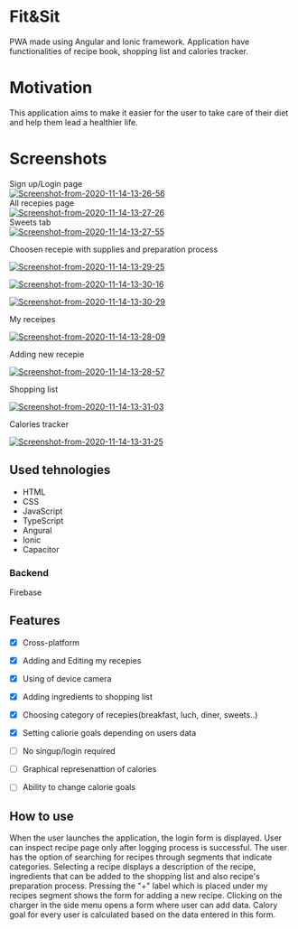 # Fit&Sit
<p>
PWA made using Angular and Ionic framework. Application have functionalities of recipe book, shopping list and calories tracker.
</p>

# Motivation

<p>
This application aims to make it easier for the user to take care of their diet and help them lead a healthier life.
</p>

# Screenshots

Sign up/Login page
<br>
<a href="https://ibb.co/YBRTkPj"><img src="https://i.ibb.co/B2zKZcs/Screenshot-from-2020-11-14-13-26-56.png" alt="Screenshot-from-2020-11-14-13-26-56" border="0"></a>
<br>
All recepies page
<br>
<a href="https://imgbb.com/"><img src="https://i.ibb.co/FnCRXJx/Screenshot-from-2020-11-14-13-27-26.png" alt="Screenshot-from-2020-11-14-13-27-26" border="0"></a>
<br>
Sweets tab
<br>
<a href="https://ibb.co/dWXW1y0"><img src="https://i.ibb.co/7YBY8FJ/Screenshot-from-2020-11-14-13-27-55.png" alt="Screenshot-from-2020-11-14-13-27-55" border="0"></a>
<br>

Choosen recepie with supplies and preparation process
<br>

<a href="https://ibb.co/JvDdrC2"><img src="https://i.ibb.co/bsc3N7L/Screenshot-from-2020-11-14-13-29-25.png" alt="Screenshot-from-2020-11-14-13-29-25" border="0"></a>
<br>

<a href="https://ibb.co/3SQwppF"><img src="https://i.ibb.co/zPD1XX2/Screenshot-from-2020-11-14-13-30-16.png" alt="Screenshot-from-2020-11-14-13-30-16" border="0"></a>
<br>

<a href="https://imgbb.com/"><img src="https://i.ibb.co/vQ97HJz/Screenshot-from-2020-11-14-13-30-29.png" alt="Screenshot-from-2020-11-14-13-30-29" border="0"></a>
<br>

My receipes
<br>

<a href="https://ibb.co/XWmmkKL"><img src="https://i.ibb.co/x2VV8BL/Screenshot-from-2020-11-14-13-28-09.png" alt="Screenshot-from-2020-11-14-13-28-09" border="0"></a>
<br>

Adding new recepie
<br>

<a href="https://ibb.co/n6rzXbK"><img src="https://i.ibb.co/NtxZ0sG/Screenshot-from-2020-11-14-13-28-57.png" alt="Screenshot-from-2020-11-14-13-28-57" border="0"></a>
<br>

Shopping list
<br>

<a href="https://imgbb.com/"><img src="https://i.ibb.co/mSC9cqh/Screenshot-from-2020-11-14-13-31-03.png" alt="Screenshot-from-2020-11-14-13-31-03" border="0"></a>
<br>

Calories tracker
<br>

<a href="https://imgbb.com/"><img src="https://i.ibb.co/Ctj6zPQ/Screenshot-from-2020-11-14-13-31-25.png" alt="Screenshot-from-2020-11-14-13-31-25" border="0"></a>


## Used tehnologies


<ul>
  <li>HTML</li>
  <li>CSS</li>
  <li>JavaScript</li>
  <li>TypeScript</li>
  <li>Angural</li>
  <li>Ionic</li>
  <li>Capacitor</li> 
</ul>
<h3>Backend</h3>
<p>Firebase</p>

## Features

- [x] Cross-platform
- [x] Adding and Editing my recepies
- [x] Using of device camera
- [x] Adding ingredients to shopping list
- [x] Choosing category of recepies(breakfast, luch, diner, sweets..)
- [x] Setting caliorie goals depending on users data
- [ ] No singup/login required
- [ ] Graphical represenattion of calories
- [ ] Ability to change calorie goals


## How to use
<p>When the user launches the application, the login form is displayed.  User can inspect recipe page only after logging process is successful. The user has the option of searching for recipes through segments that indicate categories. Selecting a recipe displays a description of the recipe, ingredients that can be added to the shopping list and also recipe's preparation process. Pressing the "+" label which is placed under my recipes segment shows the form for adding a new recipe. Clicking on the charger in the side menu opens a form where user can add data. Calory goal for every user is calculated based on the data entered in this form.</p>
